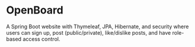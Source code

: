 # OpenBoard
A Spring Boot website with Thymeleaf, JPA, Hibernate, and security where users can sign up, post (public/private), like/dislike posts, and have role-based access control.
